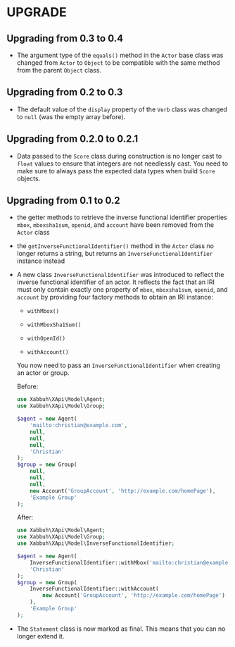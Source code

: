 UPGRADE
=======

Upgrading from 0.3 to 0.4
-------------------------

 * The argument type of the `equals()` method in the `Actor` base class was
   changed from `Actor` to `Object` to be compatible with the same method from
   the parent `Object` class.

Upgrading from 0.2 to 0.3
-------------------------

* The default value of the `display` property of the `Verb` class was changed
  to `null` (was the empty array before).

Upgrading from 0.2.0 to 0.2.1
-----------------------------

* Data passed to the `Score` class during construction is no longer cast to
  `float` values to ensure that integers are not needlessly cast. You need to
  make sure to always pass the expected data types when build `Score` objects.

Upgrading from 0.1 to 0.2
-------------------------

* the getter methods to retrieve the inverse functional identifier properties
  `mbox`, `mboxsha1sum`, `openid`, and `account` have been removed from the
  `Actor` class

* the `getInverseFunctionalIdentifier()` method in the `Actor` class no longer
  returns a string, but returns an `InverseFunctionalIdentifier` instance
  instead

* A new class `InverseFunctionalIdentifier` was introduced to reflect the
  inverse functional identifier of an actor. It reflects the fact that an IRI
  must only contain exactly one property of `mbox`, `mboxsha1sum`, `openid`,
  and `account` by providing four factory methods to obtain an IRI instance:

  * `withMbox()`

  * `withMboxSha1Sum()`

  * `withOpenId()`

  * `withAccount()`

  You now need to pass an `InverseFunctionalIdentifier` when creating an actor
  or group.

  Before:

  ```php
  use Xabbuh\XApi\Model\Agent;
  use Xabbuh\XApi\Model\Group;

  $agent = new Agent(
      'mailto:christian@example.com',
      null,
      null,
      null,
      'Christian'
  );
  $group = new Group(
      null,
      null,
      null,
      new Account('GroupAccount', 'http://example.com/homePage'),
      'Example Group'
  );
  ```

  After:

  ```php
  use Xabbuh\XApi\Model\Agent;
  use Xabbuh\XApi\Model\Group;
  use Xabbuh\XApi\Model\InverseFunctionalIdentifier;

  $agent = new Agent(
      InverseFunctionalIdentifier::withMbox('mailto:christian@example.com'),
      'Christian'
  );
  $group = new Group(
      InverseFunctionalIdentifier::withAccount(
          new Account('GroupAccount', 'http://example.com/homePage')
      ),
      'Example Group'
  );
  ```

* The `Statement` class is now marked as final. This means that you can no
  longer extend it.
